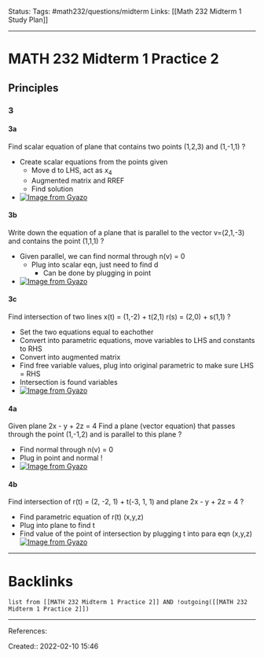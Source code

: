 Status: 
Tags: #math232/questions/midterm
Links: [[Math 232 Midterm 1 Study Plan]]
___
# MATH 232 Midterm 1 Practice 2
## Principles
### 3
#### 3a
Find scalar equation of plane that contains two points
(1,2,3) and (1,-1,1)
?
- Create scalar equations from the points given
	- Move d to LHS, act as $x_4$
	- Augmented matrix and RREF
	- Find solution
- [![Image from Gyazo](https://i.gyazo.com/1e2e29c8c21611909c5d0e47559699de.png)](https://gyazo.com/1e2e29c8c21611909c5d0e47559699de)
#### 3b
Write down the equation of a plane that is parallel to the vector v=(2,1,-3) and contains the point (1,1,1)
?
- Given parallel, we can find normal through n(v) = 0
	- Plug into scalar eqn, just need to find d
		- Can be done by plugging in point
- [![Image from Gyazo](https://i.gyazo.com/f6572beffa6dc876d4bf4e41bc2898c3.png)](https://gyazo.com/f6572beffa6dc876d4bf4e41bc2898c3)
#### 3c
Find intersection of two lines
x(t) = (1,-2) + t(2,1)
r(s) = (2,0) + s(1,1)
?
- Set the two equations equal to eachother
- Convert into parametric equations, move variables to LHS and constants to RHS
- Convert into augmented matrix
- Find free variable values, plug into original parametric to make sure LHS = RHS
- Intersection is found variables
- [![Image from Gyazo](https://i.gyazo.com/6e63f34d4edf9b4ecc0fa2df2b2c1087.png)](https://gyazo.com/6e63f34d4edf9b4ecc0fa2df2b2c1087)
#### 4a
Given plane 2x - y + 2z = 4
Find a plane (vector equation) that passes through the point (1,-1,2) and is parallel to this plane
?
- Find normal through n(v) = 0
- Plug in point and normal !
- [![Image from Gyazo](https://i.gyazo.com/166819daf589cc43a8efb6d88086e474.png)](https://gyazo.com/166819daf589cc43a8efb6d88086e474)
#### 4b
Find intersection of
r(t) = (2, -2, 1) + t(-3, 1, 1) and plane 2x - y + 2z = 4
?
- Find parametric equation of r(t) (x,y,z)
- Plug into plane to find t
- Find value of the point of intersection by plugging t into para eqn (x,y,z)
[![Image from Gyazo](https://i.gyazo.com/d83a587e3b8748674d1520235801afeb.png)](https://gyazo.com/d83a587e3b8748674d1520235801afeb)
___
# Backlinks
```dataview
list from [[MATH 232 Midterm 1 Practice 2]] AND !outgoing([[MATH 232 Midterm 1 Practice 2]])
```
___
References:

Created:: 2022-02-10 15:46
